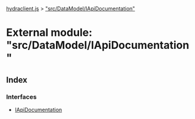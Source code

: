 [hydraclient.js](../index.md) > ["src/DataModel/IApiDocumentation"](../modules/_src_datamodel_iapidocumentation_.md)



# External module: "src/DataModel/IApiDocumentation"

## Index

### Interfaces

* [IApiDocumentation](../interfaces/_src_datamodel_iapidocumentation_.iapidocumentation.md)



